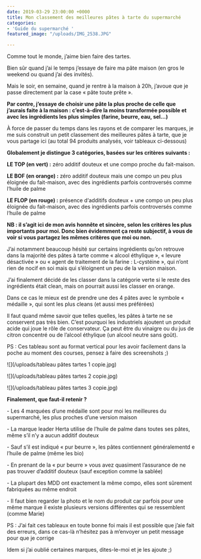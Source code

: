 ```yaml
---
date: 2019-03-29 23:00:00 +0000
title: Mon classement des meilleures pâtes à tarte du supermarché
categories:
- 'Guide du supermarché '
featured_image: "/uploads/IMG_2538.JPG"

---
```

Comme tout le monde, j’aime bien faire des tartes.

Bien sûr quand j’ai le temps j’essaye de faire ma pâte maison (en gros le weekend ou quand j’ai des invités).

Mais le soir, en semaine, quand je rentre à la maison à 20h, j’avoue que je passe directement par la case « pâte toute prête ».

**Par contre, j’essaye de choisir une pâte la plus proche de celle que j’aurais faite à la maison : c’est-à-dire la moins transformée possible et avec les ingrédients les plus simples (farine, beurre, eau, sel…)**

À force de passer du temps dans les rayons et de comparer les marques, je me suis construit un petit classement des meilleures pâtes à tarte, que je vous partage ici (au total 94 produits analysés, voir tableaux ci-dessous)

**Globalement je distingue 3 catégories, basées sur les critères suivants :**

**LE TOP (en vert) :** zéro additif douteux et une compo proche du fait-maison.

**LE BOF (en orange) :** zéro additif douteux mais une compo un peu plus éloignée du fait-maison, avec des ingrédients parfois controversés comme l‘huile de palme

**LE FLOP (en rouge) :** présence d‘additifs douteux + une compo un peu plus éloignée du fait-maison, avec des ingrédients parfois controversés comme l‘huile de palme

**NB : il s’agit ici de mon avis honnête et sincère, selon les critères les plus importants pour moi. Donc bien évidemment ça reste subjectif, à vous de voir si vous partagez les mêmes critères que moi ou non.**

J’ai notamment beaucoup hésité sur certains ingrédients qu’on retrouve dans la majorité des pâtes à tarte comme « alcool éthylique », « levure désactivée » ou « agent de traitement de la farine : L-cystéine », qui n’ont rien de nocif en soi mais qui s’éloignent un peu de la version maison.

J’ai finalement décidé de les classer dans la catégorie verte si le reste des ingrédients était clean, mais on pourrait aussi les classer en orange.

Dans ce cas le mieux est de prendre une des 4 pâtes avec le symbole « médaille », qui sont les plus cleans (et aussi mes préférées)

Il faut quand même savoir que telles quelles, les pâtes à tarte ne se conservent pas très bien. C’est pourquoi les industriels ajoutent un produit acide qui joue le rôle de conservateur. Ça peut être du vinaigre ou du jus de citron concentré ou de l’alcool éthylique (un alcool neutre sans goût).

PS : Ces tableau sont au format vertical pour les avoir facilement dans la poche au moment des courses, pensez à faire des screenshots ;)

![](/uploads/tableau pâtes tartes 1 copie.jpg)

![](/uploads/tableau pâtes tartes 2 copie.jpg)

![](/uploads/tableau pâtes tartes 3 copie.jpg)

**Finalement, que faut-il retenir ?**

\- Les 4 marquées d’une médaille sont pour moi les meilleures du supermarché, les plus proches d’une version maison

\- La marque leader Herta utilise de l’huile de palme dans toutes ses pâtes, même s’il n’y a aucun additif douteux

\- Sauf s’il est indiqué « pur beurre », les pâtes contiennent généralementd e l’huile de palme (même les bio)

\- En prenant de la « pur beurre » vous avez quasiment l’assurance de ne pas trouver d’additif douteux (sauf exception comme la sablée)

\- La plupart des MDD ont exactement la même compo, elles sont sûrement fabriquées au même endroit

\- Il faut bien regarder la photo et le nom du produit car parfois pour une même marque il existe plusieurs versions différentes qui se ressemblent (comme Marie)

PS : J’ai fait ces tableaux en toute bonne foi mais il est possible que j’aie fait des erreurs, dans ce cas-là n’hésitez pas à m’envoyer un petit message pour que je corrige

Idem si j’ai oublié certaines marques, dites-le-moi et je les ajoute ;)